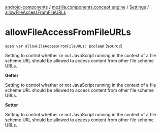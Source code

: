 [android-components](../../index.md) / [mozilla.components.concept.engine](../index.md) / [Settings](index.md) / [allowFileAccessFromFileURLs](./allow-file-access-from-file-u-r-ls.md)

# allowFileAccessFromFileURLs

`open var allowFileAccessFromFileURLs: `[`Boolean`](https://kotlinlang.org/api/latest/jvm/stdlib/kotlin/-boolean/index.html) [(source)](https://github.com/mozilla-mobile/android-components/blob/master/components/concept/engine/src/main/java/mozilla/components/concept/engine/Settings.kt#L83)

Setting to control whether or not JavaScript running in the context of a file scheme URL
should be allowed to access content from other file scheme URLs.

**Getter**

Setting to control whether or not JavaScript running in the context of a file scheme URL
should be allowed to access content from other file scheme URLs.

**Setter**

Setting to control whether or not JavaScript running in the context of a file scheme URL
should be allowed to access content from other file scheme URLs.

